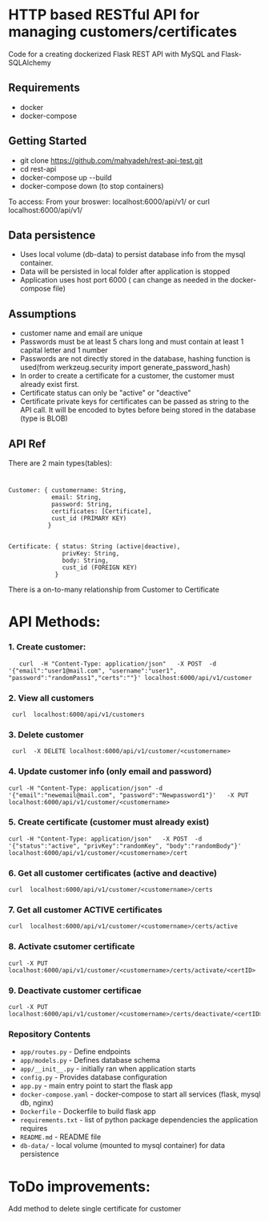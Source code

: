 # HTTP based RESTful API for managing customers/certificates

Code for a creating dockerized Flask REST API with MySQL and Flask-SQLAlchemy

## Requirements

- docker
- docker-compose

## Getting Started

- git clone https://github.com/mahyadeh/rest-api-test.git
- cd rest-api
- docker-compose up --build
- docker-compose down (to stop containers)

To access:
  From your broswer:
  localhost:6000/api/v1/
  or
  curl localhost:6000/api/v1/

## Data persistence
- Uses local volume (db-data) to persist database info from the mysql container.
- Data will be persisted in local folder after application is stopped 
- Application uses host port 6000 ( can change as needed in the docker-compose file)

## Assumptions
- customer name and email are unique
- Passwords must be at least 5 chars long and must contain at least 1 capital letter and 1 number
- Passwords are not directly stored in the database, hashing function is used(from werkzeug.security import generate_password_hash)
- In order to create a certificate for a customer, the customer must already exist first.
- Certificate status can only be  "active" or "deactive"
- Certificate private keys for certificates can be passed as string to the API call. It will be encoded to bytes before being stored in the database (type is BLOB)


## API Ref
There are 2 main types(tables):

# 
    Customer: { customername: String,
                email: String,
                password: String,
                certificates: [Certificate],
                cust_id (PRIMARY KEY)
               }

            
    Certificate: { status: String (active|deactive),
                   privKey: String,
                   body: String,
                   cust_id (FOREIGN KEY)
                 }
 
There is a on-to-many relationship from Customer to Certificate

# API Methods:
 ### 1. Create customer:
       curl  -H "Content-Type: application/json"   -X POST  -d '{"email":"user1@mail.com", "username":"user1", "password":"randomPass1","certs":""}' localhost:6000/api/v1/customer

 ### 2. View all customers
     curl  localhost:6000/api/v1/customers

 ### 3. Delete customer
     curl  -X DELETE localhost:6000/api/v1/customer/<customername>


 ### 4. Update customer info (only email and password)
    curl -H "Content-Type: application/json" -d '{"email":"newemail@mail.com", "password":"Newpassword1"}'   -X PUT localhost:6000/api/v1/customer/<customername>


 ### 5. Create certificate (customer must already exist)
    curl -H "Content-Type: application/json"   -X POST  -d '{"status":"active", "privKey":"randomKey", "body":"randomBody"}' localhost:6000/api/v1/customer/<customername>/cert

 ### 6.  Get all customer certificates (active and deactive)
    curl  localhost:6000/api/v1/customer/<customername>/certs

 ### 7. Get all customer ACTIVE certificates
    curl  localhost:6000/api/v1/customer/<customername>/certs/active

 ### 8. Activate csutomer certificate
    curl -X PUT localhost:6000/api/v1/customer/<customername>/certs/activate/<certID>

 ### 9. Deactivate customer certificae
    curl -X PUT localhost:6000/api/v1/customer/<customername>/certs/deactivate/<certID>   

### Repository Contents

- `app/routes.py` - Define  endpoints
- `app/models.py` - Defines database schema
- `app/__init__.py` - initially ran when application starts
- `config.py` - Provides database configuration
- `app.py` - main entry point to start the flask app
- `docker-compose.yaml` - docker-compose to start all services (flask, mysql db, nginx)
- `Dockerfile` - Dockerfile to build  flask app
- `requirements.txt` - list of python package dependencies the application requires
- `README.md` - README file
- `db-data/` - local volume (mounted to mysql container) for data persistence


# ToDo improvements:
Add method to delete single certificate for customer
